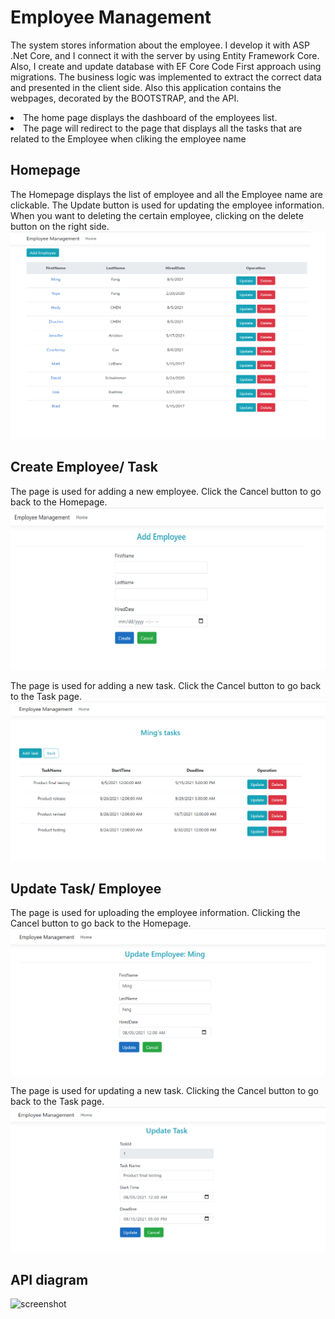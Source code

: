 # Employee Management

The system stores information about the employee. I develop it with ASP .Net Core, and I connect it with the server by using Entity Framework Core. Also, I create and update database with EF Core Code First approach using migrations. The business logic was implemented to extract the correct data and presented in the client side. Also this application contains the webpages, decorated by the BOOTSTRAP, and the API.

<li>The home page displays the dashboard of the employees list.</li>
<li>The page will redirect to the page that displays all the tasks that are related to the Employee when cliking the employee name</li>

## Homepage 
The Homepage displays the list of employee and all the Employee name are clickable. The Update button is used for updating the employee information. When you want to deleting the certain employee, clicking on the delete button on the right side. 
![screenshot](EmpManagementScreenshot/Homepage.png)

## Create Employee/ Task
The page is used for adding a new employee. Click the Cancel button to go back to the Homepage.
![screenshot](EmpManagementScreenshot/AddEmp.png)

The page is used for adding a new task. Click the Cancel button to go back to the Task page.
![screenshot](EmpManagementScreenshot/AddTask.png)

## Update Task/ Employee
The page is used for uploading the employee information. Clicking the Cancel button to go back to the Homepage.
![screenshot](EmpManagementScreenshot/UpdateEmp.png)

The page is used for updating a new task. Clicking the Cancel button to go back to the Task page.
![screenshot](EmpManagementScreenshot/UpdateTask.png)

## API diagram 
![screenshot](API.png)
